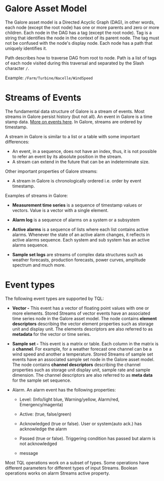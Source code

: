 
# Galore Asset Model

The Galore asset model is a Directed Acyclic Graph (DAG), in other words, each node (except the root node) has one or more parents and zero or more children. Each node in the DAG has a tag (except the root node). Tag is a string that identifies the node in the context of its parent node. The tag must not be confused with the node's display node. Each node has a path that uniquely identifies it. 

Path describes how to traverse DAG from root to node. Path is a list of tags of each node visited during this traversal and separated by the Slash character `/`.

Example: `/Farm/Turbine/Nacelle/WindSpeed`

# Streams of Events

The fundamental data structure of Galore is a stream of events. Most streams in Galore persist history (but not all). An event in Galore is a time stamp data. [More on events here](#event-types). In Galore, streams are ordered by timestamp.

A stream in Galore is similar to a list or a table with some important differences:

-   An event, in a sequence, does not have an index, thus, it is not possible to
    refer an event by its absolute position in the stream.
-   A stream can extend in the future that can be an indeterminate size.

Other important properties of Galore streams:

-   A stream in Galore is chronologically ordered i.e. order by event timestamp.

Examples of streams in Galore:

-  **Measurement time series** is a sequence of timestamp values or
    vectors. Value is a vector with a single element.

-  **Alarm log** is a sequence of alarms on a system or a subsystem

- **Active alarms** is a sequence of lists where each list contains active alarms. Whenever the state of an active alarm changes, it       reflects in active alarms sequence. Each system and sub system has an active alarms sequence.

-  **Sample set logs** are streams of complex data structures such as weather forecasts, production forecasts, power curves,           amplitude spectrum and much more.

# Event types 

The following event types are supported by TQL:

-   **Vector -** This event has a vector of floating point values with one or more elements. Stored Streams of vector events have an associated time series node in the Galore asset model. The node contains **element descriptors** describing the vector element properties such as storage unit and display unit. The elements descriptors are also referred to as **metadata** for the vector or time series.

-   **Sample set -** This event is a matrix or table. Each column in the matrix is a **channel**. 
      For example,  for a weather forecast one channel can be a wind speed and another a temperature. 
    Stored Streams of sample set events have an associated sample set node in the Galore asset model. The node contains **channel descriptors** describing the channel properties such as storage unit display unit, sample rate and sample dimension. The channel descriptors are also referred to as **meta data** for the sample set sequence.

-   Alarm. An alarm event has the following properties:

    -   Level: (Info/light blue, Warning/yellow, Alarm/red,
        Emergency/magenta)

    -   Active: (true, false/green)

    -   Acknowledged (true or false). User or system(auto ack.) has
        acknowledge the alarm

    -   Passed (true or false). Triggering condition has passed but
        alarm is not acknowledged

    -   message

Most TQL operations work on a subset of types. Some operations have
different parameters for different types of input Streams. Boolean
operations works on alarm Streams active property.


